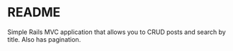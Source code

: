# README

Simple Rails MVC application that allows you to CRUD posts and search by title. Also has pagination.
